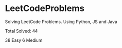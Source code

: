# LeetCodeProblems
Solving LeetCode Problems. Using Python, JS and Java    

Total Solved: 44

38 Easy
6 Medium 


